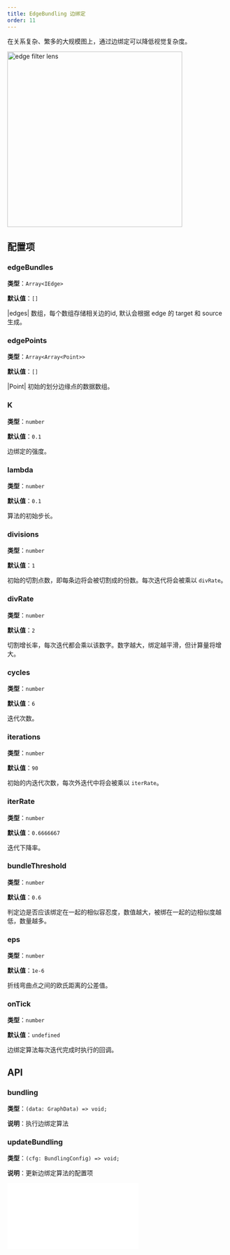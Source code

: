 ```yaml
---
title: EdgeBundling 边绑定
order: 11
---
```


在关系复杂、繁多的大规模图上，通过边绑定可以降低视觉复杂度。

<img alt="edge filter lens" src="https://gw.alipayobjects.com/mdn/rms_f8c6a0/afts/img/A*z9iXQq_kcrYAAAAAAAAAAABkARQnAQ" height='400'/>

## 配置项

### edgeBundles

**类型**：`Array<IEdge>`

**默认值**：`[]`

|edges| 数组，每个数组存储相关边的id, 默认会根据 edge 的 target 和 source 生成。

### edgePoints

**类型**：`Array<Array<Point>>`

**默认值**：`[]`

|Point| 初始的划分边缘点的数据数组。

### K

**类型**：`number`

**默认值**：`0.1`

边绑定的强度。

### lambda

**类型**：`number`

**默认值**：`0.1`

算法的初始步长。

### divisions

**类型**：`number`

**默认值**：`1`

初始的切割点数，即每条边将会被切割成的份数。每次迭代将会被乘以 `divRate`。

### divRate

**类型**：`number`

**默认值**：`2`

切割增长率，每次迭代都会乘以该数字。数字越大，绑定越平滑，但计算量将增大。

### cycles

**类型**：`number`

**默认值**：`6`

迭代次数。

### iterations

**类型**：`number`

**默认值**：`90`

初始的内迭代次数，每次外迭代中将会被乘以 `iterRate`。

### iterRate

**类型**：`number`

**默认值**：`0.6666667`

迭代下降率。

### bundleThreshold

**类型**：`number`

**默认值**：`0.6`

判定边是否应该绑定在一起的相似容忍度，数值越大，被绑在一起的边相似度越低，数量越多。

### eps

**类型**：`number`

**默认值**：`1e-6`

折线弯曲点之间的欧氏距离的公差值。

### onTick

**类型**：`number`

**默认值**：`undefined`

边绑定算法每次迭代完成时执行的回调。

## API

### bundling

**类型**：`(data: GraphData) => void;`

**说明**：执行边绑定算法

### updateBundling

**类型**：`(cfg: BundlingConfig) => void;`

**说明**：更新边绑定算法的配置项

<embed src="../../common/PluginAPIDestroy.zh.md"></embed>
